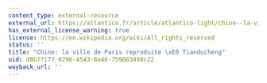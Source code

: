 ```yaml
---
content_type: external-resource
external_url: https://atlantico.fr/article/atlantico-light/chine--la-ville-de-paris-reproduite-a-tianducheng-
has_external_license_warning: true
license: https://en.wikipedia.org/wiki/All_rights_reserved
status: ''
title: "Chine: la ville de Paris reproduite \xE0 Tianducheng"
uid: d8b77177-0296-4543-8a46-759083498c22
wayback_url: ''
---
```

